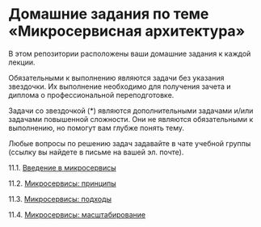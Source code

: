 # Домашние задания по теме «Микросервисная архитектура»

В этом репозитории расположены ваши домашние задания к каждой лекции. 

Обязательными к выполнению являются задачи без указания звездочки. Их выполнение необходимо для получения зачета и диплома о профессиональной переподготовке.

Задачи со звездочкой (*) являются дополнительными задачами и/или задачами повышенной сложности. Они не являются обязательными к выполнению, но помогут вам глубже понять тему.

Любые вопросы по решению задач задавайте в чате учебной группы (ссылку вы найдете в письме на вашей эл. почте).


11.1. [Введение в микросервисы](11-microservices-01-intro.md)

11.2. [Микросервисы: принципы](11-microservices-02-principles.md)

11.3. [Микросервисы: подходы](11-microservices-03-approaches.md)

11.4. [Микросервисы: масштабирование](11-microservices-04-scaling.md)
